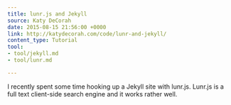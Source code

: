 ```yaml
---
title: lunr.js and Jekyll
source: Katy DeCorah
date: 2015-08-15 21:56:00 +0000
link: http://katydecorah.com/code/lunr-and-jekyll/
content_type: Tutorial
tool:
- tool/jekyll.md
- tool/lunr.md

---
```

I recently spent some time hooking up a Jekyll site with lunr.js. Lunr.js is a full text client-side search engine and it works rather well.

